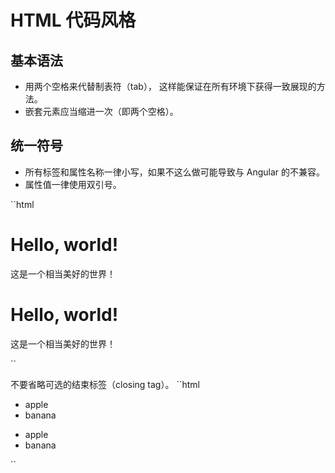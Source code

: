# HTML 代码风格

## 基本语法

* 用两个空格来代替制表符（tab）， 这样能保证在所有环境下获得一致展现的方法。
* 嵌套元素应当缩进一次（即两个空格）。

## 统一符号

* 所有标签和属性名称一律小写，如果不这么做可能导致与 Angular 的不兼容。
* 属性值一律使用双引号。

``html
<!-- Bad -->
<h1 CLASS='hello-world'>Hello, world!</h1>
<P>这是一个相当美好的世界！</P>

<!-- Good -->
<h1 class="hello-world">Hello, world!</h1>
<p>这是一个相当美好的世界！</p>
``

不要省略可选的结束标签（closing tag）。
``html
<!-- Bad -->
<ul>
  <li>apple
  <li>banana
</ul>

<!-- Good -->
<ul>
  <li>apple</li>
  <li>banana</li>
</ul>
``
